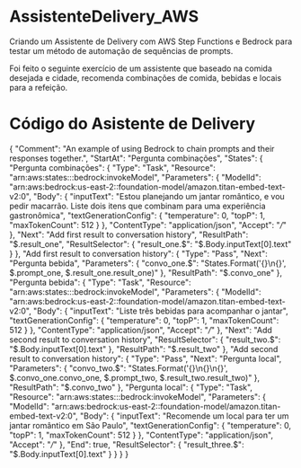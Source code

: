 # AssistenteDelivery_AWS
Criando um Assistente de Delivery com AWS Step Functions e Bedrock para testar um método de automação de sequências de prompts.

Foi feito o seguinte exercício de um assistente que baseado na comida desejada e cidade, recomenda combinações de comida, bebidas e locais para a refeição.

# Código do Asistente de Delivery

{
  "Comment": "An example of using Bedrock to chain prompts and their responses together.",
  "StartAt": "Pergunta combinações",
  "States": {
    "Pergunta combinações": {
      "Type": "Task",
      "Resource": "arn:aws:states:::bedrock:invokeModel",
      "Parameters": {
        "ModelId": "arn:aws:bedrock:us-east-2::foundation-model/amazon.titan-embed-text-v2:0",
        "Body": {
          "inputText": "Estou planejando um jantar romântico, e vou pedir macarrão. Liste dois itens que combinam para uma experiência gastronômica",
          "textGenerationConfig": {
            "temperature": 0,
            "topP": 1,
            "maxTokenCount": 512
          }
        },
        "ContentType": "application/json",
        "Accept": "*/*"
      },
      "Next": "Add first result to conversation history",
      "ResultPath": "$.result_one",
      "ResultSelector": {
        "result_one.$": "$.Body.inputText[0].text"
      }
    },
    "Add first result to conversation history": {
      "Type": "Pass",
      "Next": "Pergunta bebida",
      "Parameters": {
        "convo_one.$": "States.Format('{}\n{}', $.prompt_one, $.result_one.result_one)"
      },
      "ResultPath": "$.convo_one"
    },
    "Pergunta bebida": {
      "Type": "Task",
      "Resource": "arn:aws:states:::bedrock:invokeModel",
      "Parameters": {
        "ModelId": "arn:aws:bedrock:us-east-2::foundation-model/amazon.titan-embed-text-v2:0",
        "Body": {
          "inputText": "Liste três bebidas para acompanhar o jantar",
          "textGenerationConfig": {
            "temperature": 0,
            "topP": 1,
            "maxTokenCount": 512
          }
        },
        "ContentType": "application/json",
        "Accept": "*/*"
      },
      "Next": "Add second result to conversation history",
      "ResultSelector": {
        "result_two.$": "$.Body.inputText[0].text"
      },
      "ResultPath": "$.result_two"
    },
    "Add second result to conversation history": {
      "Type": "Pass",
      "Next": "Pergunta local",
      "Parameters": {
        "convo_two.$": "States.Format('{}\n{}\n{}', $.convo_one.convo_one, $.prompt_two, $.result_two.result_two)"
      },
      "ResultPath": "$.convo_two"
    },
    "Pergunta local": {
      "Type": "Task",
      "Resource": "arn:aws:states:::bedrock:invokeModel",
      "Parameters": {
        "ModelId": "arn:aws:bedrock:us-east-2::foundation-model/amazon.titan-embed-text-v2:0",
        "Body": {
          "inputText": "Recomende um local para ter um jantar romântico em São Paulo",
          "textGenerationConfig": {
            "temperature": 0,
            "topP": 1,
            "maxTokenCount": 512
          }
        },
        "ContentType": "application/json",
        "Accept": "*/*"
      },
      "End": true,
      "ResultSelector": {
        "result_three.$": "$.Body.inputText[0].text"
      }
    }
  }
}

